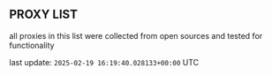 ## PROXY LIST

all proxies in this list were collected from open sources and tested for functionality

last update: `2025-02-19 16:19:40.028133+00:00` UTC